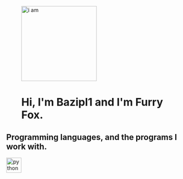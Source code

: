 <figure>
  <img src="https://media.stickerswiki.app/foxflea/38698.512.webp" width="200" alt="i am">
  <figcaption><h1>Hi, I'm Bazipl1 and I'm Furry Fox.</h1></figcaption>
</figure>
<dev align="centre" dir="auto">
  <h2>Programming languages, and the programs I work with.</h2>
  <a target="_blank" rel="noopener noreferrer nofollow" href="https://camo.githubusercontent.com/1594bb61e85b22739a2e8fa02ea68154f8969efc2f280a47f2602f99d5f0fc0e/68747470733a2f2f736b696c6c69636f6e732e6465762f69636f6e733f693d7079"><img src="https://camo.githubusercontent.com/1594bb61e85b22739a2e8fa02ea68154f8969efc2f280a47f2602f99d5f0fc0e/68747470733a2f2f736b696c6c69636f6e732e6465762f69636f6e733f693d7079" height="40" alt="python logo" data-canonical-src="https://skillicons.dev/icons?i=py" style="max-width: 100%;"></a>
</dev>


